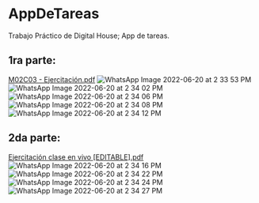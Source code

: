 # AppDeTareas
Trabajo Práctico de Digital House; App de tareas. 
## 1ra parte:
[M02C03 - Ejercitación.pdf](https://github.com/Facuu18/AppDeTareas/files/8942711/M02C03.-.Ejercitacion.pdf)
![WhatsApp Image 2022-06-20 at 2 33 53 PM](https://user-images.githubusercontent.com/106325954/174654553-1f94b1b4-d638-4aa3-abd3-0e3c1e50e61a.jpeg)
![WhatsApp Image 2022-06-20 at 2 34 02 PM](https://user-images.githubusercontent.com/106325954/174654577-6d32e05a-a8a3-44ed-9209-8715c9199bbb.jpeg)
![WhatsApp Image 2022-06-20 at 2 34 06 PM](https://user-images.githubusercontent.com/106325954/174654580-a30bc70d-ed6b-4582-993c-5edba65c6b45.jpeg)
![WhatsApp Image 2022-06-20 at 2 34 08 PM](https://user-images.githubusercontent.com/106325954/174654584-2d2dcca3-0d12-448f-9ff8-3289739ca09f.jpeg)
![WhatsApp Image 2022-06-20 at 2 34 12 PM](https://user-images.githubusercontent.com/106325954/174654586-c0ee9844-f6f5-4101-a0aa-ccb1fb2ac8fe.jpeg)

## 2da parte:
[Ejercitación clase en vivo [EDITABLE].pdf](https://github.com/Facuu18/AppDeTareas/files/8942719/Ejercitacion.clase.en.vivo.EDITABLE.pdf)
![WhatsApp Image 2022-06-20 at 2 34 16 PM](https://user-images.githubusercontent.com/106325954/174654646-28d6ebbf-9a1a-4053-a7c4-fb2e08fa4fa5.jpeg)
![WhatsApp Image 2022-06-20 at 2 34 22 PM](https://user-images.githubusercontent.com/106325954/174654650-4a70e093-dae0-46e6-a4ac-7b950c04c39e.jpeg)
![WhatsApp Image 2022-06-20 at 2 34 24 PM](https://user-images.githubusercontent.com/106325954/174654656-a880f7b8-a9d7-4ba3-8733-3b44dd21faff.jpeg)
![WhatsApp Image 2022-06-20 at 2 34 27 PM](https://user-images.githubusercontent.com/106325954/174654662-0c134618-ac92-486a-97ea-b9f5928de940.jpeg)